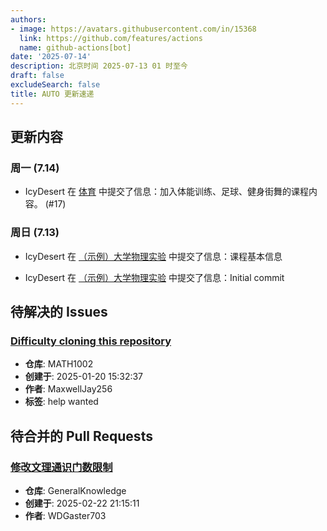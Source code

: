 ```yaml
---
authors:
- image: https://avatars.githubusercontent.com/in/15368
  link: https://github.com/features/actions
  name: github-actions[bot]
date: '2025-07-14'
description: 北京时间 2025-07-13 01 时至今
draft: false
excludeSearch: false
title: AUTO 更新速递
---
```


## 更新内容

### 周一 (7.14)

- IcyDesert 在 [体育](https://github.com/HITSZ-OpenAuto/PE100X) 中提交了信息：加入体能训练、足球、健身街舞的课程内容。 (#17)

### 周日 (7.13)

- IcyDesert 在 [（示例）大学物理实验](https://github.com/HITSZ-OpenAuto/MECH2019) 中提交了信息：课程基本信息

- IcyDesert 在 [（示例）大学物理实验](https://github.com/HITSZ-OpenAuto/MECH2019) 中提交了信息：Initial commit

## 待解决的 Issues

### [Difficulty cloning this repository](https://github.com/HITSZ-OpenAuto/MATH1002/issues/13)

- **仓库**: MATH1002
- **创建于**: 2025-01-20 15:32:37
- **作者**: MaxwellJay256
- **标签**: help wanted

## 待合并的 Pull Requests

### [修改文理通识门数限制](https://github.com/HITSZ-OpenAuto/GeneralKnowledge/pull/6)

- **仓库**: GeneralKnowledge
- **创建于**: 2025-02-22 21:15:11
- **作者**: WDGaster703

